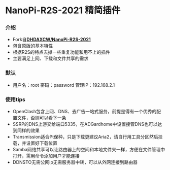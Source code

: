 # NanoPi-R2S-2021 精简插件

### 介绍
- Fork自[**DHDAXCW/NanoPi-R2S-2021**](https://github.com/DHDAXCW/NanoPi-R2S-2021)
- 包含原版的基本特性
- 根据R2S的特点去掉一些重复功能和用不上的插件
- 主要满足上网、下载和文件共享的需求
### 默认
- 用户名：root 密码：password 管理IP：192.168.2.1
### 使用tips
- OpenClash包含上网、DNS、去广告一站式服务，前提是得有一个优秀的配置文件，否则可以看下一条
- SSRP的DNS上游交给端口5335，在ADGardhome中设置接管DNS也可以达到同样的效果
- Transmission适合Pt保种，只是下载更建议Aria2，请自行用工具分区然后挂载，并设置好下载位置
- Samba网络共享可以让路由器上的空间和本地文件夹一样，方便在文件管理中打开，需用命令添加用户才能连接
- DDNSTO无需公网ip无需服务器中转，可以从外网连接到路由器
